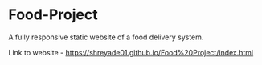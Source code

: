 # Food-Project

A fully responsive static website of a food delivery system.

Link to website - https://shreyade01.github.io/Food%20Project/index.html
